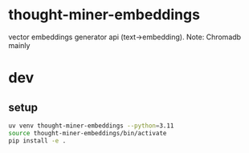 # thought-miner-embeddings

vector embeddings generator api (text->embedding). Note: Chromadb mainly

# dev
## setup
```bash
uv venv thought-miner-embeddings --python=3.11 
source thought-miner-embeddings/bin/activate
pip install -e .
```